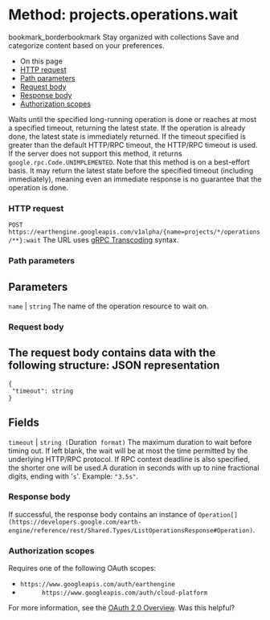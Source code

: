  
#  Method: projects.operations.wait 
bookmark_borderbookmark Stay organized with collections  Save and categorize content based on your preferences.
  * On this page
  * [HTTP request](https://developers.google.com/earth-engine/reference/rest/v1alpha/projects.operations/wait#http-request)
  * [Path parameters](https://developers.google.com/earth-engine/reference/rest/v1alpha/projects.operations/wait#path-parameters)
  * [Request body](https://developers.google.com/earth-engine/reference/rest/v1alpha/projects.operations/wait#request-body)
  * [Response body](https://developers.google.com/earth-engine/reference/rest/v1alpha/projects.operations/wait#response-body)
  * [Authorization scopes](https://developers.google.com/earth-engine/reference/rest/v1alpha/projects.operations/wait#authorization-scopes)


Waits until the specified long-running operation is done or reaches at most a specified timeout, returning the latest state. If the operation is already done, the latest state is immediately returned. If the timeout specified is greater than the default HTTP/RPC timeout, the HTTP/RPC timeout is used. If the server does not support this method, it returns `google.rpc.Code.UNIMPLEMENTED`. Note that this method is on a best-effort basis. It may return the latest state before the specified timeout (including immediately), meaning even an immediate response is no guarantee that the operation is done.
### HTTP request
`POST https://earthengine.googleapis.com/v1alpha/{name=projects/*/operations/**}:wait`
The URL uses [gRPC Transcoding](https://google.aip.dev/127) syntax.
### Path parameters
Parameters  
---  
`name` |  `string` The name of the operation resource to wait on.  
### Request body
The request body contains data with the following structure:
JSON representation  
---  
```
{
 "timeout": string
}
```
  
Fields  
---  
`timeout` |  `string (`Duration[](https://protobuf.dev/reference/protobuf/google.protobuf/#duration)` format)` The maximum duration to wait before timing out. If left blank, the wait will be at most the time permitted by the underlying HTTP/RPC protocol. If RPC context deadline is also specified, the shorter one will be used.A duration in seconds with up to nine fractional digits, ending with '`s`'. Example: `"3.5s"`.  
### Response body
If successful, the response body contains an instance of `Operation[](https://developers.google.com/earth-engine/reference/rest/Shared.Types/ListOperationsResponse#Operation)`.
### Authorization scopes
Requires one of the following OAuth scopes:
  * `https://www.googleapis.com/auth/earthengine`
  * `      https://www.googleapis.com/auth/cloud-platform`


For more information, see the [OAuth 2.0 Overview](https://developers.google.com/identity/protocols/OAuth2).
Was this helpful?
